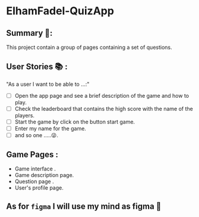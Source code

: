 # ElhamFadel-QuizApp
## Summary 📝:
This project  contain a group of pages containing a set of questions.
<br />
## User Stories 📚 :
"As a user I want to be able to ...:"
- [ ] Open the app page and see a brief description of the game and how to play.
- [ ]  Check the leaderboard that contains the high score with the name of the players.
- [ ]  Start the game by click on the button start game.
- [ ] Enter my name for the game.
- [ ] and so one .....😜.
## Game Pages :
- Game interface .
- Game description page.
- Question page .
- User's profile page.
## As for `figma` I will use my mind as figma :hear_no_evil: 
